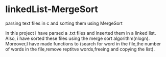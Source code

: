 # linkedList-MergeSort
parsing text files in c and sorting them using MergeSort

In this project i have parsed a .txt files and inserted them in a linked list. Also, i have sorted these files using the merge sort algorithm(nlogn). Moreover,I have made functions to (search for word in the file,the number of words in the file,remove reptitve words,freeing and copying the list).

